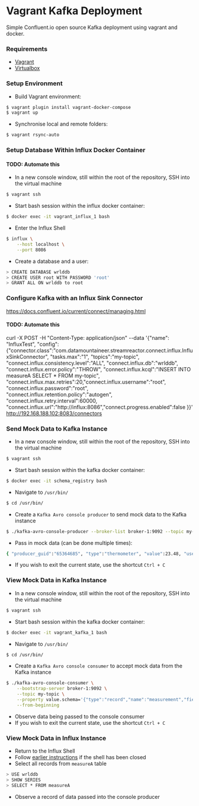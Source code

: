 # Vagrant Kafka Deployment
Simple Confluent.io open source Kafka deployment using vagrant and docker.

### Requirements
- [Vagrant](https://www.vagrantup.com)
- [Virtualbox](https://www.virtualbox.org/wiki/Downloads)

### Setup Environment
- Build Vagrant environment:
```sh
$ vagrant plugin install vagrant-docker-compose
$ vagrant up
```
- Synchronise local and remote folders:
```sh
$ vagrant rsync-auto
```
### Setup Database Within Influx Docker Container
#### TODO: Automate this
- In a new console window, still within the root of the repository, SSH into the virtual machine
```sh
$ vagrant ssh
```
- Start bash session within the influx docker container:
```sh
$ docker exec -it vagrant_influx_1 bash
```
- Enter the Influx Shell
```sh
$ influx \
    --host localhost \
    --port 8086
```
- Create a database and a user:
```sh
> CREATE DATABASE wrlddb
> CREATE USER root WITH PASSWORD 'root'
> GRANT ALL ON wrlddb to root
```

### Configure Kafka with an Influx Sink Connector
https://docs.confluent.io/current/connect/managing.html

#### TODO: Automate this
curl -X POST -H "Content-Type: application/json" --data '{"name": "InfluxTest", "config": {"connector.class":"com.datamountaineer.streamreactor.connect.influx.InfluxSinkConnector", "tasks.max":"1", "topics":"my-topic", "connect.influx.consistency.level":"ALL", "connect.influx.db":"wrlddb",  "connect.influx.error.policy":"THROW", "connect.influx.kcql":"INSERT INTO measureA SELECT * FROM my-topic", "connect.influx.max.retries":20,"connect.influx.username":"root", "connect.influx.password":"root", "connect.influx.retention.policy":"autogen", "connect.influx.retry.interval":60000, "connect.influx.url":"http://influx:8086","connect.progress.enabled":false }}' http://192.168.188.102:8083/connectors

### Send Mock Data to Kafka Instance
- In a new console window, still within the root of the repository, SSH into the virtual machine
```sh
$ vagrant ssh
```
- Start bash session within the kafka docker container:
```sh
$ docker exec -it schema_registry bash
```
- Navigate to `/usr/bin/`
```sh
$ cd /usr/bin/
```
- Create a `Kafka Avro console producer` to send mock data to the Kafka instance
```sh
$ ./kafka-avro-console-producer --broker-list broker-1:9092 --topic my-topic --property value.schema='{"type":"record","name":"measurement","fields":[{"name":"producer_guid","type":"string"},{"name":"type","type":"string"},{"name":"value","type":"double"},{"name":"userdata","type":"string"}]}'
```
- Pass in mock data (can be done multiple times):
```sh
{ "producer_guid":"65364685", "type":"thermometer", "value":23.48, "userdata":"{}"}
```
- If you wish to exit the current state, use the shortcut `Ctrl + C`

### View Mock Data in Kafka Instance
- In a new console window, still within the root of the repository, SSH into the virtual machine
```sh
$ vagrant ssh
```
- Start bash session within the kafka docker container:
```sh
$ docker exec -it vagrant_kafka_1 bash
```
- Navigate to `/usr/bin/`
```sh
$ cd /usr/bin/
```
- Create a `Kafka Avro console consumer` to accept mock data from the Kafka instance
```sh
$ ./kafka-avro-console-consumer \
    --bootstrap-server broker-1:9092 \
    --topic my-topic \
    --property value.schema='{"type":"record","name":"measurement","fields":[{"name":"producer_guid","type":"string"},{"name":"type","type":"string"},{"name":"value","type":"double"},{"name":"userdata","type":"string"}]}' \
    --from-beginning
```
- Observe data being passed to the console consumer
- If you wish to exit the current state, use the shortcut `Ctrl + C`

### View Mock Data in Influx Instance
- Return to the Influx Shell
 - Follow [earlier instructions](#setup-database-within-influx-docker-container) if the shell has been closed
- Select all records from `measureA` table
```sh
> USE wrlddb
> SHOW SERIES
> SELECT * FROM measureA
```
- Observe a record of data passed into the console producer
